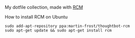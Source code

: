 My dotfile collection, made with [RCM](https://thoughtbot.github.io/rcm/)

How to install RCM on Ubuntu

```shell
sudo add-apt-repository ppa:martin-frost/thoughtbot-rcm
sudo apt-get update && sudo apt-get install rcm
```
